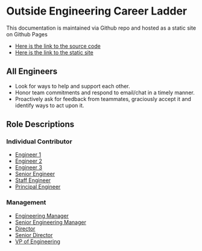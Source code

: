 # Outside Engineering Career Ladder

This documentation is maintained via Github repo and hosted as a static site on Github Pages
* [Here is the link to the source code](https://github.com/outside-docs/career-ladder)
* [Here is the link to the static site](https://outside-docs.github.io/career-ladder/)

## All Engineers 
- Look for ways to help and support each other.
- Honor team commitments and respond to email/chat in a timely manner.
- Proactively ask for feedback from teammates, graciously accept it and identify ways to act upon it.

## Role Descriptions

### Individual Contributor
- [Engineer 1](./individual_contributor/engineer1.md)
- [Engineer 2](./individual_contributor/engineer2.md)
- [Engineer 3](./individual_contributor/engineer3.md)
- [Senior Engineer](./individual_contributor/senior_engineer.md)
- [Staff Engineer](./individual_contributor/staff_engineer.md)
- [Principal Engineer](./individual_contributor/principal_engineer.md)

### Management
- [Engineering Manager](./management/engineering_manager.md)
- [Senior Engineering Manager](./management/senior_engineering_manager.md)
- [Director](./management/director.md)
- [Senior Director](./management/senior_director.md)
- [VP of Engineering](./management/vp_engineering.md)
